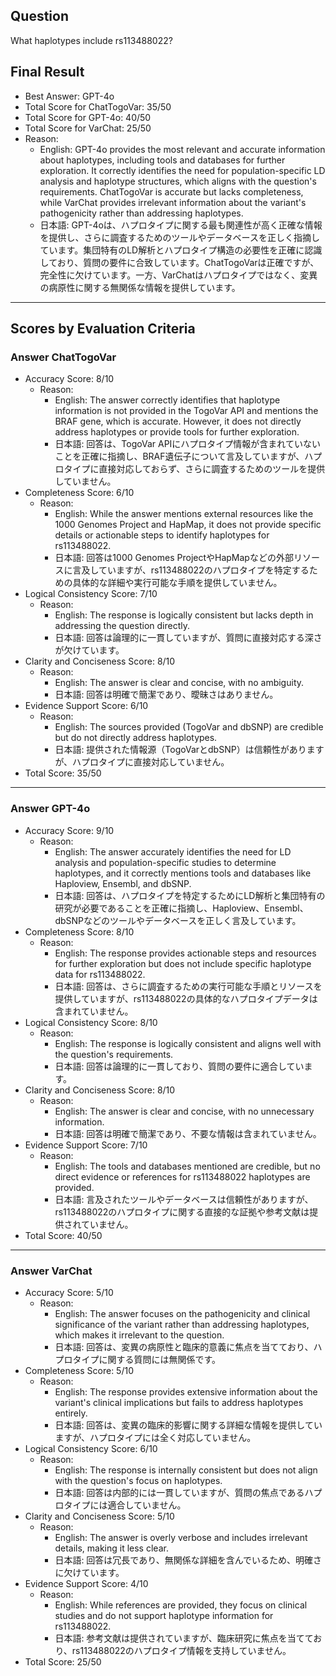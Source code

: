 ## Question

What haplotypes include rs113488022?

## Final Result

- Best Answer: GPT-4o
- Total Score for ChatTogoVar: 35/50
- Total Score for GPT-4o: 40/50
- Total Score for VarChat: 25/50
- Reason:
  - English: GPT-4o provides the most relevant and accurate information about haplotypes, including tools and databases for further exploration. It correctly identifies the need for population-specific LD analysis and haplotype structures, which aligns with the question's requirements. ChatTogoVar is accurate but lacks completeness, while VarChat provides irrelevant information about the variant's pathogenicity rather than addressing haplotypes.
  - 日本語: GPT-4oは、ハプロタイプに関する最も関連性が高く正確な情報を提供し、さらに調査するためのツールやデータベースを正しく指摘しています。集団特有のLD解析とハプロタイプ構造の必要性を正確に認識しており、質問の要件に合致しています。ChatTogoVarは正確ですが、完全性に欠けています。一方、VarChatはハプロタイプではなく、変異の病原性に関する無関係な情報を提供しています。

---

## Scores by Evaluation Criteria

### Answer ChatTogoVar
- Accuracy Score: 8/10
  - Reason: 
    - English: The answer correctly identifies that haplotype information is not provided in the TogoVar API and mentions the BRAF gene, which is accurate. However, it does not directly address haplotypes or provide tools for further exploration.
    - 日本語: 回答は、TogoVar APIにハプロタイプ情報が含まれていないことを正確に指摘し、BRAF遺伝子について言及していますが、ハプロタイプに直接対応しておらず、さらに調査するためのツールを提供していません。
- Completeness Score: 6/10
  - Reason: 
    - English: While the answer mentions external resources like the 1000 Genomes Project and HapMap, it does not provide specific details or actionable steps to identify haplotypes for rs113488022.
    - 日本語: 回答は1000 Genomes ProjectやHapMapなどの外部リソースに言及していますが、rs113488022のハプロタイプを特定するための具体的な詳細や実行可能な手順を提供していません。
- Logical Consistency Score: 7/10
  - Reason: 
    - English: The response is logically consistent but lacks depth in addressing the question directly.
    - 日本語: 回答は論理的に一貫していますが、質問に直接対応する深さが欠けています。
- Clarity and Conciseness Score: 8/10
  - Reason: 
    - English: The answer is clear and concise, with no ambiguity.
    - 日本語: 回答は明確で簡潔であり、曖昧さはありません。
- Evidence Support Score: 6/10
  - Reason: 
    - English: The sources provided (TogoVar and dbSNP) are credible but do not directly address haplotypes.
    - 日本語: 提供された情報源（TogoVarとdbSNP）は信頼性がありますが、ハプロタイプに直接対応していません。
- Total Score: 35/50

---

### Answer GPT-4o
- Accuracy Score: 9/10
  - Reason: 
    - English: The answer accurately identifies the need for LD analysis and population-specific studies to determine haplotypes, and it correctly mentions tools and databases like Haploview, Ensembl, and dbSNP.
    - 日本語: 回答は、ハプロタイプを特定するためにLD解析と集団特有の研究が必要であることを正確に指摘し、Haploview、Ensembl、dbSNPなどのツールやデータベースを正しく言及しています。
- Completeness Score: 8/10
  - Reason: 
    - English: The response provides actionable steps and resources for further exploration but does not include specific haplotype data for rs113488022.
    - 日本語: 回答は、さらに調査するための実行可能な手順とリソースを提供していますが、rs113488022の具体的なハプロタイプデータは含まれていません。
- Logical Consistency Score: 8/10
  - Reason: 
    - English: The response is logically consistent and aligns well with the question's requirements.
    - 日本語: 回答は論理的に一貫しており、質問の要件に適合しています。
- Clarity and Conciseness Score: 8/10
  - Reason: 
    - English: The answer is clear and concise, with no unnecessary information.
    - 日本語: 回答は明確で簡潔であり、不要な情報は含まれていません。
- Evidence Support Score: 7/10
  - Reason: 
    - English: The tools and databases mentioned are credible, but no direct evidence or references for rs113488022 haplotypes are provided.
    - 日本語: 言及されたツールやデータベースは信頼性がありますが、rs113488022のハプロタイプに関する直接的な証拠や参考文献は提供されていません。
- Total Score: 40/50

---

### Answer VarChat
- Accuracy Score: 5/10
  - Reason: 
    - English: The answer focuses on the pathogenicity and clinical significance of the variant rather than addressing haplotypes, which makes it irrelevant to the question.
    - 日本語: 回答は、変異の病原性と臨床的意義に焦点を当てており、ハプロタイプに関する質問には無関係です。
- Completeness Score: 5/10
  - Reason: 
    - English: The response provides extensive information about the variant's clinical implications but fails to address haplotypes entirely.
    - 日本語: 回答は、変異の臨床的影響に関する詳細な情報を提供していますが、ハプロタイプには全く対応していません。
- Logical Consistency Score: 6/10
  - Reason: 
    - English: The response is internally consistent but does not align with the question's focus on haplotypes.
    - 日本語: 回答は内部的には一貫していますが、質問の焦点であるハプロタイプには適合していません。
- Clarity and Conciseness Score: 5/10
  - Reason: 
    - English: The answer is overly verbose and includes irrelevant details, making it less clear.
    - 日本語: 回答は冗長であり、無関係な詳細を含んでいるため、明確さに欠けています。
- Evidence Support Score: 4/10
  - Reason: 
    - English: While references are provided, they focus on clinical studies and do not support haplotype information for rs113488022.
    - 日本語: 参考文献は提供されていますが、臨床研究に焦点を当てており、rs113488022のハプロタイプ情報を支持していません。
- Total Score: 25/50